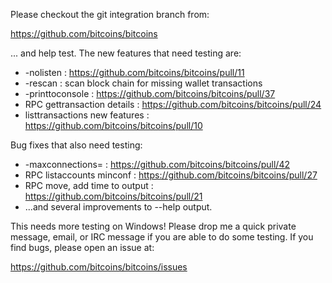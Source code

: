 Please checkout the git integration branch from:

https://github.com/bitcoins/bitcoins

... and help test.  The new features that need testing are:

* -nolisten : https://github.com/bitcoins/bitcoins/pull/11
* -rescan : scan block chain for missing wallet transactions
* -printtoconsole : https://github.com/bitcoins/bitcoins/pull/37
* RPC gettransaction details : https://github.com/bitcoins/bitcoins/pull/24
* listtransactions new features : https://github.com/bitcoins/bitcoins/pull/10

Bug fixes that also need testing:

* -maxconnections= : https://github.com/bitcoins/bitcoins/pull/42
* RPC listaccounts minconf : https://github.com/bitcoins/bitcoins/pull/27
* RPC move, add time to output : https://github.com/bitcoins/bitcoins/pull/21
* ...and several improvements to --help output.

This needs more testing on Windows!  Please drop me a quick private message, email, or IRC message if you are able to do some testing.  If you find bugs, please open an issue at:

https://github.com/bitcoins/bitcoins/issues

